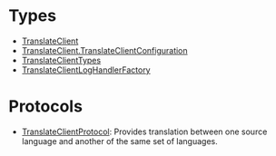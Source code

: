 # Types

  - [TranslateClient](/aws-sdk-swift/reference/0.x/AWSTranslate/TranslateClient)
  - [TranslateClient.TranslateClientConfiguration](/aws-sdk-swift/reference/0.x/AWSTranslate/TranslateClient_TranslateClientConfiguration)
  - [TranslateClientTypes](/aws-sdk-swift/reference/0.x/AWSTranslate/TranslateClientTypes)
  - [TranslateClientLogHandlerFactory](/aws-sdk-swift/reference/0.x/AWSTranslate/TranslateClientLogHandlerFactory)

# Protocols

  - [TranslateClientProtocol](/aws-sdk-swift/reference/0.x/AWSTranslate/TranslateClientProtocol):
    Provides translation between one source language and another of the same set of
    languages.
